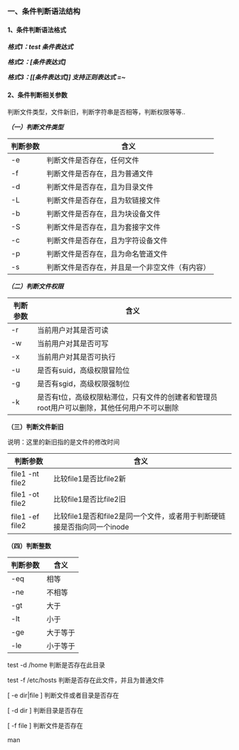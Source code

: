 ### 一、条件判断语法结构

#### 1、条件判断语法格式

***格式1：test 条件表达式***

***格式2：[条件表达式]***

***格式3：[[条件表达式]] 支持正则表达式 =~***

#### 2、条件判断相关参数

判断文件类型，文件新旧，判断字符串是否相等，判断权限等等..

***（一）判断文件类型***

| 判断参数 | 含义                                           |
| -------- | ---------------------------------------------- |
| -e       | 判断文件是否存在，任何文件                     |
| -f       | 判断文件是否存在，且为普通文件                 |
| -d       | 判断文件是否存在，且为目录文件                 |
| -L       | 判断文件是否存在，且为软链接文件               |
| -b       | 判断文件是否存在，且为块设备文件               |
| -S       | 判断文件是否存在，且为套接字文件               |
| -c       | 判断文件是否存在，且为字符设备文件             |
| -p       | 判断文件是否存在，且为命名管道文件             |
| -s       | 判断文件是否存在，并且是一个非空文件（有内容） |

***（二）判断文件权限***

| 判断参数 | 含义                                                         |
| -------- | ------------------------------------------------------------ |
| -r       | 当前用户对其是否可读                                         |
| -w       | 当前用户对其是否可写                                         |
| -x       | 当前用户对其是否可执行                                       |
| -u       | 是否有suid，高级权限冒险位                                   |
| -g       | 是否有sgid，高级权限强制位                                   |
| -k       | 是否有t位，高级权限粘滞位，只有文件的创建者和管理员root用户可以删除，其他任何用户不可以删除 |

**（三）判断文件新旧**

说明：这里的新旧指的是文件的修改时间

| 判断参数        | 含义                                                         |
| --------------- | ------------------------------------------------------------ |
| file1 -nt file2 | 比较file1是否比file2新                                       |
| file1 -ot file2 | 比较file1是否比file2旧                                       |
| file1 -ef file2 | 比较file1是否和file2是同一个文件，或者用于判断硬链接是否指向同一个inode |

**（四）判断整数**

| 判断参数 | 含义     |
| -------- | -------- |
| -eq      | 相等     |
| -ne      | 不相等   |
| -gt      | 大于     |
| -lt      | 小于     |
| -ge      | 大于等于 |
| -le      | 小于等于 |

test -d /home	判断是否存在此目录

test -f /etc/hosts	判断是否存在此文件，并且为普通文件

[ -e dir|file ]	判断文件或者目录是否存在

[ -d dir ]	判断目录是否存在

[ -f file ]	判断文件是否存在

man 